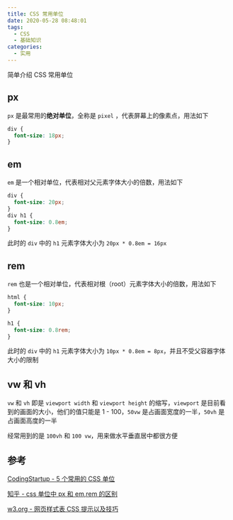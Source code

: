 ```yaml
---
title: CSS 常用单位
date: 2020-05-28 08:48:01
tags:
  - CSS
  - 基础知识
categories:
  - 实用
---
```


简单介绍 CSS 常用单位

<!--more-->

## px

`px` 是最常用的**绝对单位**，全称是 `pixel` ，代表屏幕上的像素点，用法如下

```css
div {
  font-size: 18px;
}
```

## em

`em` 是一个相对单位，代表相对父元素字体大小的倍数，用法如下

```css
div {
  font-size: 20px;
}
div h1 {
  font-size: 0.8em;
}
```

此时的 `div` 中的 `h1` 元素字体大小为 `20px * 0.8em = 16px`

## rem

`rem` 也是一个相对单位，代表相对根（root）元素字体大小的倍数，用法如下

```css
html {
  font-size: 10px;
}

h1 {
  font-size: 0.8rem;
}
```

此时的 `div` 中的 `h1` 元素字体大小为 `10px * 0.8em = 8px`，并且不受父容器字体大小的限制

## vw 和 vh

`vw` 和 `vh` 即是 `viewport width` 和 `viewport height` 的缩写，`viewport` 是目前看到的画面的大小，他们的值只能是 1 - 100，`50vw` 是占画面宽度的一半，`50vh` 是占画面高度的一半

经常用到的是 `100vh` 和 `100 vw`，用来做水平垂直居中都很方便

## 参考

[CodingStartup - 5 个常用的 CSS 单位](https://www.bilibili.com/video/BV1d441167e9)

[知乎 - css 单位中 px 和 em,rem 的区别](https://zhuanlan.zhihu.com/p/28915418)

[w3.org - 网页样式表 CSS 提示以及技巧](https://www.w3.org/Style/Examples/007/units.zh_CN.html)
